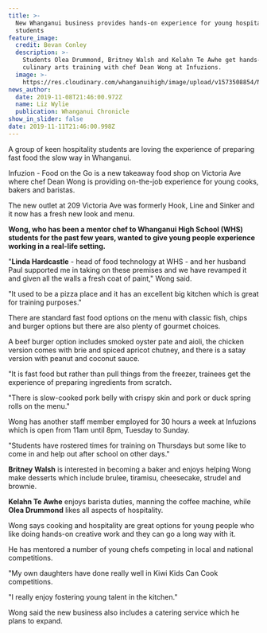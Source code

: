 ```yaml
---
title: >-
  New Whanganui business provides hands-on experience for young hospitality
  students
feature_image:
  credit: Bevan Conley
  description: >-
    Students Olea Drummond, Britney Walsh and Kelahn Te Awhe get hands-on
    culinary arts training with chef Dean Wong at Infuzions.
  image: >-
    https://res.cloudinary.com/whanganuihigh/image/upload/v1573508854/News/Dean_Wong_Chron_9.11.19.jpg
news_author:
  date: 2019-11-08T21:46:00.972Z
  name: Liz Wylie
  publication: Whanganui Chronicle
show_in_slider: false
date: 2019-11-11T21:46:00.998Z
---
```

A group of keen hospitality students are loving the experience of preparing fast food the slow way in Whanganui.

Infuzion - Food on the Go is a new takeaway food shop on Victoria Ave where chef Dean Wong is providing on-the-job experience for young cooks, bakers and baristas.

The new outlet at 209 Victoria Ave was formerly Hook, Line and Sinker and it now has a fresh new look and menu.

**Wong, who has been a mentor chef to Whanganui High School (WHS) students for the past few years, wanted to give young people experience working in a real-life setting.**

"**Linda Hardcastle** - head of food technology at WHS - and her husband Paul supported me in taking on these premises and we have revamped it and given all the walls a fresh coat of paint," Wong said.

"It used to be a pizza place and it has an excellent big kitchen which is great for training purposes."

There are standard fast food options on the menu with classic fish, chips and burger options but there are also plenty of gourmet choices.

A beef burger option includes smoked oyster pate and aioli, the chicken version comes with brie and spiced apricot chutney, and there is a satay version with peanut and coconut sauce.

"It is fast food but rather than pull things from the freezer, trainees get the experience of preparing ingredients from scratch.

"There is slow-cooked pork belly with crispy skin and pork or duck spring rolls on the menu."

Wong has another staff member employed for 30 hours a week at Infuzions which is open from 11am until 8pm, Tuesday to Sunday.

"Students have rostered times for training on Thursdays but some like to come in and help out after school on other days."

**Britney Walsh** is interested in becoming a baker and enjoys helping Wong make desserts which include brulee, tiramisu, cheesecake, strudel and brownie.

**Kelahn Te Awhe** enjoys barista duties, manning the coffee machine, while **Olea Drummond** likes all aspects of hospitality.

Wong says cooking and hospitality are great options for young people who like doing hands-on creative work and they can go a long way with it.

He has mentored a number of young chefs competing in local and national competitions.

"My own daughters have done really well in Kiwi Kids Can Cook competitions.

"I really enjoy fostering young talent in the kitchen."

Wong said the new business also includes a catering service which he plans to expand.
